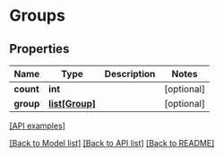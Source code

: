 # Groups

## Properties
Name | Type | Description | Notes
------------ | ------------- | ------------- | -------------
**count** | **int** |  | [optional] 
**group** | [**list[Group]**](Group.md) |  | [optional] 

[[API examples]](http://devopshq.github.io/teamcity/teamcity_models/Groups.html)

[[Back to Model list]](../README.md#documentation-for-models) [[Back to API list]](../README.md#documentation-for-api-endpoints) [[Back to README]](../README.md)


